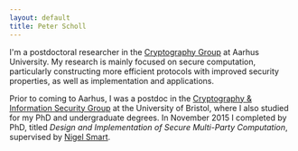 ```yaml
---
layout: default
title: Peter Scholl
---
```


I'm a postdoctoral researcher in the [Cryptography Group](http://users-cs.au.dk/orlandi/cryptogroup/) at Aarhus University.
My research is mainly focused on secure computation, particularly constructing
more efficient protocols with improved security properties, as well as
implementation and applications.

Prior to coming to Aarhus, I was a postdoc in the [Cryptography & Information Security Group](http://www.cs.bris.ac.uk/Research/CryptographySecurity/) at the University of Bristol, where I also studied for my PhD and undergraduate degrees.
In November 2015 I completed by PhD, titled *Design and Implementation of Secure Multi-Party Computation*, supervised by [Nigel Smart](http://www.cs.bris.ac.uk/~nigel/).

